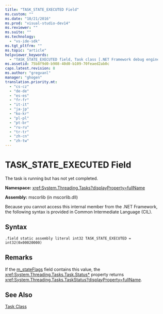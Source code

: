 ```yaml
---
title: "TASK_STATE_EXECUTED Field"
ms.custom: ""
ms.date: "10/21/2016"
ms.prod: "visual-studio-dev14"
ms.reviewer: ""
ms.suite: ""
ms.technology: 
  - "vs-ide-sdk"
ms.tgt_pltfrm: ""
ms.topic: "article"
helpviewer_keywords: 
  - "TASK_STATE_EXECUTED field, Task class [.NET Framework debug engines]"
ms.assetid: 75b8f9d0-b908-40d0-b109-70feaed2ab0c
caps.latest.revision: 8
ms.author: "gregvanl"
manager: "ghogen"
translation.priority.mt: 
  - "cs-cz"
  - "de-de"
  - "es-es"
  - "fr-fr"
  - "it-it"
  - "ja-jp"
  - "ko-kr"
  - "pl-pl"
  - "pt-br"
  - "ru-ru"
  - "tr-tr"
  - "zh-cn"
  - "zh-tw"
---
```

# TASK_STATE_EXECUTED Field
The task is running but has not yet completed.  
  
 **Namespace:** <xref:System.Threading.Tasks?displayProperty=fullName>  
  
 **Assembly:** mscorlib (in mscorlib.dll)  
  
 Because you cannot access this internal member from the .NET Framework, the following syntax is provided in Common Intermediate Language (CIL).  
  
## Syntax  
  
```  
.field static assembly literal int32 TASK_STATE_EXECUTED = int32(0x00020000)  
```  
  
## Remarks  
 If the [m_stateFlags](../extensibility-debugger/m_stateflags-field.md) field contains this value, the <xref:System.Threading.Tasks.Task.Status*> property returns <xref:System.Threading.Tasks.TaskStatus?displayProperty=fullName>.  
  
## See Also  
 [Task Class](../extensibility-debugger/task-class---internal-members.md)